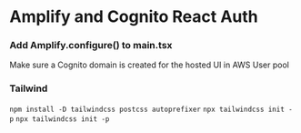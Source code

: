 <!-- https://docs.amplify.aws/react/start/getting-started/auth/ -->

# Amplify and Cognito React Auth
### Add Amplify.configure() to main.tsx
Make sure a Cognito domain is created for the hosted UI in AWS User pool


### Tailwind
`npm install -D tailwindcss postcss autoprefixer`
`npx tailwindcss init -p`
`npx tailwindcss init -p`